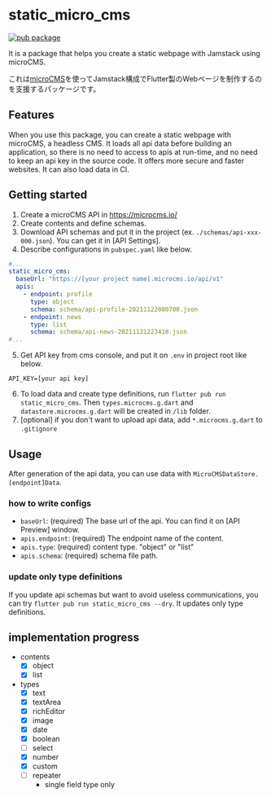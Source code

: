 # static_micro_cms

[![pub package](https://img.shields.io/pub/v/static_micro_cms.svg)](https://pub.dev/packages/static_micro_cms)

It is a package that helps you create a static webpage with Jamstack using microCMS.

これは[microCMS](https://microcms.io/)を使ってJamstack構成でFlutter製のWebページを制作するのを支援するパッケージです。

## Features

When you use this package, you can create a static webpage with microCMS, a headless CMS.
It loads all api data before building an application, so there is no need to access to apis at run-time,
and no need to keep an api key in the source code. It offers more secure and faster websites.
It can also load data in CI.

## Getting started

1. Create a microCMS API in https://microcms.io/
2. Create contents and define schemas.
3. Download API schemas and put it in the project (ex. `./schemas/api-xxx-000.json`). You can get it in [API Settings].
4. Describe configurations in `pubspec.yaml` like below.

```yaml
#...
static_micro_cms:
  baseUrl: "https://[your project name].microcms.io/api/v1"
  apis:
    - endpoint: profile
      type: object
      schema: schema/api-profile-20211122080708.json
    - endpoint: news
      type: list
      schema: schema/api-news-20211121223418.json
#...
```

5. Get API key from cms console, and put it on `.env` in project root like below.

```
API_KEY=[your api key]
```

6. To load data and create type definitions, run `flutter pub run static_micro_cms`. Then `types.microcms.g.dart` and `datastore.microcms.g.dart` will be created in `/lib` folder.
7. [optional] if you don't want to upload api data, add `*.microcms.g.dart` to `.gitignore`

## Usage

After generation of the api data, you can use data with `MicroCMSDataStore.[endpoint]Data`.

### how to write configs

- `baseUrl`: (required) The base url of the api. You can find it on [API Preview] window.
- `apis.endpoint`: (required) The endpoint name of the content.  
- `apis.type`: (required) content type. "object" or "list"
- `apis.schema`: (required) schema file path.

### update only type definitions

If you update api schemas but want to avoid useless communications, you can try `flutter pub run static_micro_cms --dry`.
It updates only type definitions.

## implementation progress

- contents
  - [x] object
  - [x] list  

- types
  - [x] text
  - [x] textArea
  - [x] richEditor
  - [x] image
  - [x] date
  - [x] boolean
  - [ ] select
  - [x] number
  - [x] custom
  - [ ] repeater
    - single field type only
